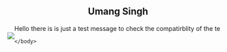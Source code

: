 <html>
<style>
.image{
	float: left ;
}
.text{
	float right;
}
</style>
	<body>
		<h2 align='center'> Umang Singh </h2>

<div class="image">
<br><img src="https://abithomasfreelance.files.wordpress.com/2015/02/untitled-5.gif"><br><br>
</div>
<div class="text">
	<p>
		Hello there is is just a test message to check the compatirblity of the te
	</p>

</div>

	</body>
</html>
